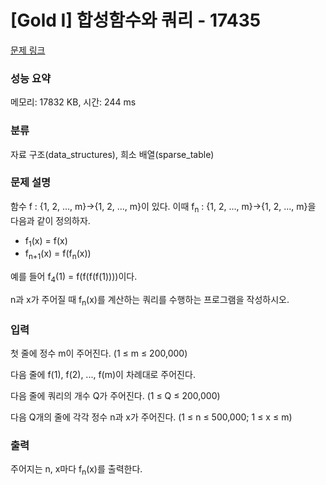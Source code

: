 # [Gold I] 합성함수와 쿼리 - 17435 

[문제 링크](https://www.acmicpc.net/problem/17435) 

### 성능 요약

메모리: 17832 KB, 시간: 244 ms

### 분류

자료 구조(data_structures), 희소 배열(sparse_table)

### 문제 설명

<p>함수 f : {1, 2, ..., m}→{1, 2, ..., m}이 있다. 이때 f<sub>n</sub> : {1, 2, ..., m}→{1, 2, ..., m}을 다음과 같이 정의하자.</p>

<ul>
	<li>f<sub>1</sub>(x) = f(x)</li>
	<li>f<sub>n+1</sub>(x) = f(f<sub>n</sub>(x))</li>
</ul>

<p>예를 들어 f<sub>4</sub>(1) = f(f(f(f(1))))이다.</p>

<p>n과 x가 주어질 때 f<sub>n</sub>(x)를 계산하는 쿼리를 수행하는 프로그램을 작성하시오.</p>

### 입력 

 <p>첫 줄에 정수 m이 주어진다. (1 ≤ m ≤ 200,000)</p>

<p>다음 줄에 f(1), f(2), ..., f(m)이 차례대로 주어진다.</p>

<p>다음 줄에 쿼리의 개수 Q가 주어진다. (1 ≤ Q ≤ 200,000)</p>

<p>다음 Q개의 줄에 각각 정수 n과 x가 주어진다. (1 ≤ n ≤ 500,000; 1 ≤ x ≤ m)</p>

### 출력 

 <p>주어지는 n, x마다 f<sub>n</sub>(x)를 출력한다.</p>

